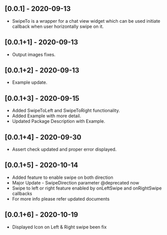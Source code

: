 ## [0.0.1] - 2020-09-13
* SwipeTo is a wrapper for a chat view widget which can be used initiate callback when user horizontally swipe on it.
## [0.0.1+1] - 2020-09-13
* Output images fixes.
## [0.0.1+2] - 2020-09-13
* Example update.
## [0.0.1+3] - 2020-09-15
* Added SwipeToLeft and SwipeToRight functionality.
* Added Example with more detail. 
* Updated Package Description with Example. 
## [0.0.1+4] - 2020-09-30
* Assert check updated and proper error displayed.
## [0.0.1+5] - 2020-10-14
* Added feature to enable swipe on both direction
* Major Update - SwipeDirection parameter @deprecated now
* Swipe to left or right feature enabled by onLeftSwipe and onRightSwipe callbacks
* For more info please refer updated documents
## [0.0.1+6] - 2020-10-19
* Displayed Icon on Left & Right swipe been fix

